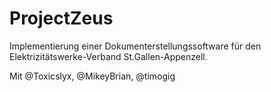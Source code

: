 # ProjectZeus

Implementierung einer Dokumenterstellungssoftware für den Elektrizitätswerke-Verband St.Gallen-Appenzell.

Mit @Toxicslyx, @MikeyBrian, @timogig
